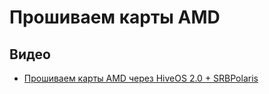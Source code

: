 # Прошиваем карты AMD

## Видео
- <a href="https://www.youtube.com/watch?v=DyQbj45Hfvs">Прошиваем карты AMD через HiveOS 2.0 + SRBPolaris</a>
